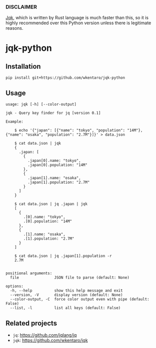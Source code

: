 ### DISCLAIMER

[Jqk](https://github.com/wkentaro/jqk), which is written by Rust language is
much faster than this, so it is highly recommended over this Python version
unless there is legitimate reasons.

# jqk-python

## Installation

```
pip install git+https://github.com/wkentaro/jqk-python
```

## Usage

```
usage: jqk [-h] [--color-output]

jqk - Query key finder for jq [version 0.1]

Example:

    $ echo '{"japan": [{"name": "tokyo", "population": "14M"}, {"name": "osaka", "population": "2.7M"}]}' > data.json

    $ cat data.json | jqk
    {
      .japan: [
        {
          .japan[0].name: "tokyo",
          .japan[0].population: "14M"
        },
        {
          .japan[1].name: "osaka",
          .japan[1].population: "2.7M"
        }
      ]
    }

    $ cat data.json | jq .japan | jqk
    [
      {
        .[0].name: "tokyo",
        .[0].population: "14M"
      },
      {
        .[1].name: "osaka",
        .[1].population: "2.7M"
      }
    ]

    $ cat data.json | jq .japan[1].population -r
    2.7M
    

positional arguments:
  file                JSON file to parse (default: None)

options:
  -h, --help          show this help message and exit
  --version, -V       display version (default: None)
  --color-output, -C  force color output even with pipe (default: False)
  --list, -l          list all keys (default: False)
```


## Related projects

- `jq`: https://github.com/jqlang/jq
- `jqk`: https://github.com/wkentaro/jqk
